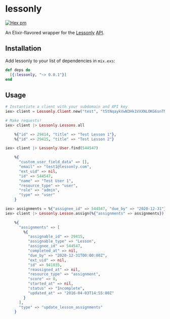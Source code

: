 # lessonly

[![Hex pm](https://img.shields.io/hexpm/v/lessonly.svg)](https://hex.pm/packages/lessonly)

An Elixir-flavored wrapper for the [Lessonly](http://www.lessonly.com) [API](http://docs.lessonly.com/).

## Installation

Add lessonly to your list of dependencies in `mix.exs`:

```elixir
def deps do
  [{:lessonly, "~> 0.0.1"}]
end
```

## Usage

```elixir
# Instantiate a client with your subdomain and API key
iex> client = Lessonly.Client.new("test", "t5tNqaykVwN3Hk1VXXNLOKG6snTMnU8U")

# Make requests!
iex> client |> Lessonly.Lessons.all

    %{"id" => 29414, "title" => "Test Lesson 1"},
    %{"id" => 29415, "title" => "Test Lesson 2"}

iex> client |> Lessonly.User.find(544547)

    %{
      "custom_user_field_data" => [],
      "email" => "test1@lessonly.com",
      "ext_uid" => nil,
      "id" => 544547,
      "name" => "Test User 1",
      "resource_type" => "user",
      "role" => "admin",
      "type" => "user"
    }

iex> assignments = %{"assignee_id" => 544547, "due_by" => "2020-12-31"}
iex> client |> Lessonly.Lesson.assign(%{"assignments" => assignments})

    %{
      "assignments" => [
        %{
          "assignable_id" => 29415,
          "assignable_type" => "Lesson",
          "assignee_id" => 544547,
          "completed_at" => nil,
          "due_by" => "2020-12-31T00:00:00Z",
          "ext_uid" => nil,
          "id" => 941035,
          "reassigned_at" => nil,
          "resource_type" => "assignment",
          "score" => 0,
          "started_at" => nil,
          "status" => "Incomplete",
          "updated_at" => "2016-04-03T14:55:00Z"
        }
      ],
      "type" => "update_lesson_assignments"
    }
```
